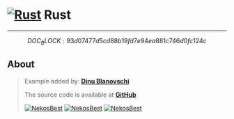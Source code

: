 # [![Rust](https://cdn.discordapp.com/emojis/972378381867941928.webp?size=24&quality=lossless)](https://nekos.best/discord?ref=docs) Rust

---

$$DOC_BLOCK:93d07477d5cd88b19fd7e94ea881c746d0fc124c$$

## About

> Example added by: [**Dinu Blanovschi**](https://github.com/dnbln)
>
> The source code is available at [**GitHub**](https://github.com/dnbln/nb-rs)
>
> [![NekosBest](https://img.shields.io/crates/v/nekosbest?style=flat-square)](https://crates.io/crates/nekosbest) [![NekosBest](https://img.shields.io/crates/d/nekosbest?color=orange&style=flat-square)](https://crates.io/crates/nekosbest) [![NekosBest](https://img.shields.io/github/stars/dnbln/nb-rs?color=yellow&label=Stars&logo=github&style=flat-square)](https://github.com/dnbln/nb-rs)
